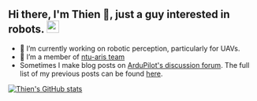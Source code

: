 <h2>Hi there, I'm Thien 👋, just a guy interested in robots.  <img src="https://media.giphy.com/media/eJjtbsQEbN9xJB4P0k/giphy.gif" height="25"> </h2>

- 🔭 I’m currently working on robotic perception, particularly for UAVs.
- 👯 I’m a member of [ntu-aris team](https://github.com/ntu-aris)
- Sometimes I make blog posts on [ArduPilot's discussion forum](https://discuss.ardupilot.org/). The full list of my previous posts can be found [here](https://discuss.ardupilot.org/u/luckybird/activity/topics). 

[![Thien's GitHub stats](https://github-readme-stats.vercel.app/api?username=thien94&count_private=true&show_icons=true&theme=dark)](https://github.com/thien94/github-readme-stats)
